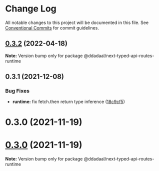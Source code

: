 # Change Log

All notable changes to this project will be documented in this file.
See [Conventional Commits](https://conventionalcommits.org) for commit guidelines.

## [0.3.2](https://github.com/ddadaal/next-typed-api-routes/compare/@ddadaal/next-typed-api-routes-runtime@0.3.1...@ddadaal/next-typed-api-routes-runtime@0.3.2) (2022-04-18)

**Note:** Version bump only for package @ddadaal/next-typed-api-routes-runtime





## 0.3.1 (2021-12-08)


### Bug Fixes

* **runtime:** fix fetch.then return type inference ([18c9cf5](https://github.com/ddadaal/next-typed-api-routes/commit/18c9cf5d3995816ab9c8be4659bb54b8f4a10e49))



# 0.3.0 (2021-11-19)





# [0.3.0](https://github.com/ddadaal/next-typed-api-routes/compare/v0.2.12...v0.3.0) (2021-11-19)

**Note:** Version bump only for package @ddadaal/next-typed-api-routes-runtime
